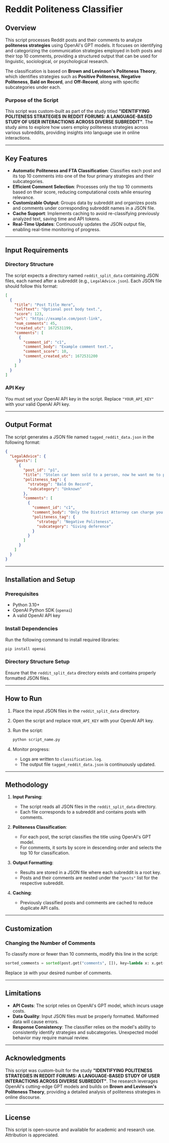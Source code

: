 # Reddit Politeness Classifier

## Overview

This script processes Reddit posts and their comments to analyze **politeness strategies** using OpenAI's GPT models. It focuses on identifying and categorizing the communication strategies employed in both posts and their top 10 comments, providing a structured output that can be used for linguistic, sociological, or psychological research.

The classification is based on **Brown and Levinson's Politeness Theory**, which identifies strategies such as **Positive Politeness**, **Negative Politeness**, **Bald on Record**, and **Off-Record**, along with specific subcategories under each.

### Purpose of the Script

This script was custom-built as part of the study titled **"IDENTIFYING POLITENESS STRATEGIES IN REDDIT FORUMS: A LANGUAGE-BASED STUDY OF USER INTERACTIONS ACROSS DIVERSE SUBREDDIT"**. The study aims to explore how users employ politeness strategies across various subreddits, providing insights into language use in online interactions.

---

## Key Features

- **Automatic Politeness and FTA Classification**: Classifies each post and its top 10 comments into one of the four primary strategies and their subcategories.
- **Efficient Comment Selection**: Processes only the top 10 comments based on their score, reducing computational costs while ensuring relevance.
- **Customizable Output**: Groups data by subreddit and organizes posts and comments under corresponding subreddit names in a JSON file.
- **Cache Support**: Implements caching to avoid re-classifying previously analyzed text, saving time and API tokens.
- **Real-Time Updates**: Continuously updates the JSON output file, enabling real-time monitoring of progress.

---

## Input Requirements

### Directory Structure

The script expects a directory named `reddit_split_data` containing JSON files, each named after a subreddit (e.g., `LegalAdvice.json`). Each JSON file should follow this format:

```json
[
  {
    "title": "Post Title Here",
    "selftext": "Optional post body text.",
    "score": 123,
    "url": "https://example.com/post-link",
    "num_comments": 45,
    "created_utc": 1672531199,
    "comments": [
      {
        "comment_id": "c1",
        "comment_body": "Example comment text.",
        "comment_score": 10,
        "comment_created_utc": 1672531200
      }
    ]
  }
]
```

### API Key

You must set your OpenAI API key in the script. Replace `"YOUR_API_KEY"` with your valid OpenAI API key.

---

## Output Format

The script generates a JSON file named `tagged_reddit_data.json` in the following format:

```json
{
  "LegalAdvice": {
    "posts": [
      {
        "post_id": "p1",
        "title": "Stolen car been sold to a person, now he want me to pay him after car been recovered.",
        "politeness_tag": {
          "strategy": "Bald On Record",
          "subcategory": "Unknown"
        },
        "comments": [
          {
            "comment_id": "c1",
            "comment_body": "Only the District Attorney can charge you with a crime.",
            "politeness_tag": {
              "strategy": "Negative Politeness",
              "subcategory": "Giving deference"
            }
          }
        ]
      }
    ]
  }
}
```

---

## Installation and Setup

### Prerequisites

- Python 3.10+
- OpenAI Python SDK (`openai`)
- A valid OpenAI API key

### Install Dependencies

Run the following command to install required libraries:

```bash
pip install openai
```

### Directory Structure Setup

Ensure that the `reddit_split_data` directory exists and contains properly formatted JSON files.

---

## How to Run

1. Place the input JSON files in the `reddit_split_data` directory.
2. Open the script and replace `YOUR_API_KEY` with your OpenAI API key.
3. Run the script:

    ```bash
    python script_name.py
    ```

4. Monitor progress:
   - Logs are written to `classification.log`.
   - The output file `tagged_reddit_data.json` is continuously updated.

---

## Methodology

1. **Input Parsing**:
   - The script reads all JSON files in the `reddit_split_data` directory.
   - Each file corresponds to a subreddit and contains posts with comments.

2. **Politeness Classification**:
   - For each post, the script classifies the title using OpenAI's GPT model.
   - For comments, it sorts by score in descending order and selects the top 10 for classification.

3. **Output Formatting**:
   - Results are stored in a JSON file where each subreddit is a root key.
   - Posts and their comments are nested under the `"posts"` list for the respective subreddit.

4. **Caching**:
   - Previously classified posts and comments are cached to reduce duplicate API calls.

---

## Customization

### Changing the Number of Comments

To classify more or fewer than 10 comments, modify this line in the script:

```python
sorted_comments = sorted(post.get("comments", []), key=lambda x: x.get("comment_score", 0), reverse=True)[:10]
```

Replace `10` with your desired number of comments.

---

## Limitations

- **API Costs**: The script relies on OpenAI's GPT model, which incurs usage costs.
- **Data Quality**: Input JSON files must be properly formatted. Malformed data will cause errors.
- **Response Consistency**: The classifier relies on the model's ability to consistently identify strategies and subcategories. Unexpected model behavior may require manual review.

---

## Acknowledgments

This script was custom-built for the study **"IDENTIFYING POLITENESS STRATEGIES IN REDDIT FORUMS: A LANGUAGE-BASED STUDY OF USER INTERACTIONS ACROSS DIVERSE SUBREDDIT"**. The research leverages OpenAI's cutting-edge GPT models and builds on **Brown and Levinson's Politeness Theory**, providing a detailed analysis of politeness strategies in online discourse.

---

## License

This script is open-source and available for academic and research use. Attribution is appreciated.
